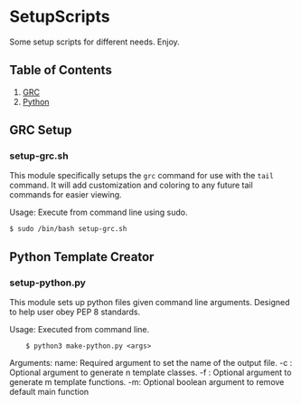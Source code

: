 # SetupScripts

Some setup scripts for different needs. Enjoy.

## Table of Contents

1. [GRC](#GRC-Setup)
2. [Python](#Python-Template-Creator)

## GRC Setup
### setup-grc.sh

This module specifically setups the `grc` command for use with the `tail` command.
It will add customization and coloring to any future tail commands for easier viewing.

Usage:
	Execute from command line using sudo.

	$ sudo /bin/bash setup-grc.sh


## Python Template Creator
### setup-python.py

This module sets up python files given command line arguments.
Designed to help user obey PEP 8 standards.

Usage:
    Executed from command line.

        $ python3 make-python.py <args>

Arguments:
    name: Required argument to set the name of the output file.
    -c <int>: Optional argument to generate n template classes.
    -f <int>: Optional argument to generate m template functions.
    -m: Optional boolean argument to remove default main function

